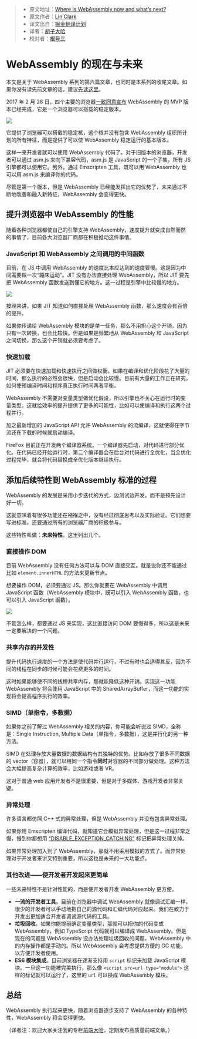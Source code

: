 > * 原文地址：[Where is WebAssembly now and what’s next?](https://hacks.mozilla.org/2017/02/where-is-webassembly-now-and-whats-next/)
> * 原文作者：[Lin Clark](http://code-cartoons.com/)
> * 译文出自：[掘金翻译计划](https://github.com/xitu/gold-miner)
> * 译者：[胡子大哈](https://github.com/huzidaha/)
> * 校对者：[根号三](https://github.com/sqrthree)

# WebAssembly 的现在与未来

本文是关于 WebAssembly 系列的第六篇文章，也同时是本系列的收尾文章。如果你没有读先前文章的话，建议[先读这里](https://github.com/xitu/gold-miner/blob/master/TODO/a-cartoon-intro-to-webassembly.md)。

2017 年 2 月 28 日，四个主要的浏览器[一致同意宣布](https://lists.w3.org/Archives/Public/public-webassembly/2017Feb/0002.html) WebAssembly 的 MVP 版本已经完成，它是一个浏览器可以搭载的稳定版本。

![](https://huzidaha.github.io/images-store/201703/21-1.png)

它提供了浏览器可以搭载的稳定核，这个核并没有包含 WebAssembly 组织所计划的所有特征，而是提供了可以使 WebAssembly 稳定运行的基本版本。

这样一来开发者就可以使用 WebAssembly 代码了。对于旧版本的浏览器，开发者可以通过 asm.js 来向下兼容代码，asm.js 是 JavaScript 的一个子集，所有 JS 引擎都可以使用它。另外，通过 Emscripten 工具，既可以用 WebAssembly 也可以用 asm.js 来编译你的代码。

尽管是第一个版本，但是 WebAssembly 已经能发挥出它的优势了，未来通过不断地改善和融入新特征，WebAssembly 会变得更快。

## 提升浏览器中 WebAssembly 的性能
随着各种浏览器都使自己的引擎支持 WebAssembly，速度提升就变成自然而然的事情了，目前各大浏览器厂商都在积极推动这件事情。

### JavaScript 和 WebAssembly 之间调用的中间函数
目前，在 JS 中调用 WebAssembly 的速度比本应达到的速度要慢。这是因为中间需要做一次“蹦床运动”。JIT 没有办法直接处理 WebAssembly，所以 JIT 要先把 WebAssembly 函数发送到懂它的地方。这一过程是引擎中比较慢的地方。

![](https://huzidaha.github.io/images-store/201703/21-2.png)

按理来讲，如果 JIT 知道如何直接处理 WebAssembly 函数，那么速度会有百倍的提升。

如果你传递给 WebAssembly 模块的是单一任务，那么不用担心这个开销，因为只有一次转换，也会比较快。但是如果是频繁地从 WebAssembly 和 JavaScript 之间切换，那么这个开销就必须要考虑了。

### 快速加载
JIT 必须要在快速加载和快速执行之间做权衡。如果在编译和优化阶段花了大量的时间，那么执行的必然会很快，但是启动会比较慢。目前有大量的工作正在研究，如何使预编译时间和程序真正执行时间两者平衡。

WebAssembly 不需要对变量类型做优化假设，所以引擎也不关心在运行时的变量类型。这就给效率的提升提供了更多的可能性，比如可以使编译和执行这两个过程并行。

加之最新增加的 JavaScript API 允许 WebAssembly 的流编译，这就使得在字节流还在下载的时候就启动编译。

FireFox 目前正在开发两个编译器系统。一个编译器先启动，对代码进行部分优化。在代码已经开始运行时，第二个编译器会在后台对代码进行全优化，当全优化过程完毕，就会将代码替换成全优化版本继续执行。

## 添加后续特性到 WebAssembly 标准的过程
WebAssembly 的发展是采用小步迭代的方式，边测试边开发，而不是预先设计好一切。

这就意味着有很多功能还在襁褓之中，没有经过彻底思考以及实际验证。它们想要写进标准，还要通过所有的浏览器厂商的积极参与。

这些特性叫做：**未来特性**。这里列出几个。

### 直接操作 DOM
目前 WebAssembly 没有任何方法可以与 DOM 直接交互。就是说你还不能通过比如 `element.innerHTML` 的方法来更新节点。

想要操作 DOM，必须要通过 JS。那么你就要在 WebAssembly 中调用 JavaScript 函数（WebAssembly 模块中，既可以引入 WebAssembly 函数，也可以引入 JavaScript 函数）。

![](https://huzidaha.github.io/images-store/201703/21-3.png)

不管怎么样，都要通过 JS 来实现，这比直接访问 DOM 要慢得多，所以这是未来一定要解决的一个问题。

### 共享内存的并发性
提升代码执行速度的一个方法是使代码并行运行，不过有时也会适得其反，因为不同的线程在同步的时候可能会花费更多的时间。

这时如果能够使不同的线程共享内存，那就能降低这种开销。实现这一功能 WebAssembly 将会使用 JavaScript 中的 SharedArrayBuffer，而这一功能的实现将会提高程序执行的效率。

### SIMD（单指令，多数据）
如果你之前了解过 WebAssembly 相关的内容，你可能会听说过 SIMD，全称是：Single Instruction, Multiple Data（单指令，多数据），这是并行化的另一种方法。

SIMD 在处理存放大量数据的数据结构有其独特的优势。比如存放了很多不同数据的 vector（容器），就可以用同一个指令**同时**对容器的不同部分做处理。这种方法会大幅提高复杂计算的效率，比如游戏或者 VR。

这对于普通 web 应用开发者不是很重要，但是对于多媒体、游戏开发者非常关键。

### 异常处理
许多语言都仿照 C++ 式的异常处理，但是 WebAssembly 并没有包含异常处理。

如果你用 Emscripten 编译代码，就知道它会模拟异常处理，但是这一过程非常之慢，慢到你都想用 [“DISABLE_EXCEPTION_CATCHING”](https://kripken.github.io/emscripten-site/docs/optimizing/Optimizing-Code.html#c-exceptions) 标记把异常处理关掉。

如果异常处理加入到了 WebAssembly，那就不用采用模拟的方式了。而异常处理对于开发者来讲又特别重要，所以这也是未来的一大功能点。

### 其他改进——使开发者开发起来更简单
一些未来特性不是针对性能的，而是使开发者开发 WebAssembly 更方便。

* **一流的开发者工具**。目前在浏览器中调试 WebAssembly 就像调试汇编一样，很少的开发者可以手动地把自己的源代码和汇编代码对应起来。我们在致力于开发出更加适合开发者调试源代码的工具。
* **垃圾回收**。如果你能提前确定变量类型，那就可以把你的代码变成 WebAssembly，例如 TypeScript 代码就可以编译成 WebAssembly。但是现在的问题是 WebAssembly 没办法处理垃圾回收的问题，WebAssembly 中的内存操作都是手动的。所以 WebAssembly 会考虑提供方便的 GC 功能，以方便开发者使用。
* **ES6 模块集成**。目前浏览器在逐渐支持用 `script` 标记来加载 JavaScript 模块。一旦这一功能被完美执行，那么像 `<script src=url type="module">` 这样的标记就可以运行了，这里的 `url` 可以换成 WebAssembly 模块。

## 总结
WebAssembly 执行起来更快，随着浏览器逐步支持了 WebAssembly 的各种特性，WebAssembly 将会变得更快。

（译者注：欢迎大家关注我的专栏[前端大哈](https://zhuanlan.zhihu.com/qianduandaha)，定期发布高质量前端文章。）


